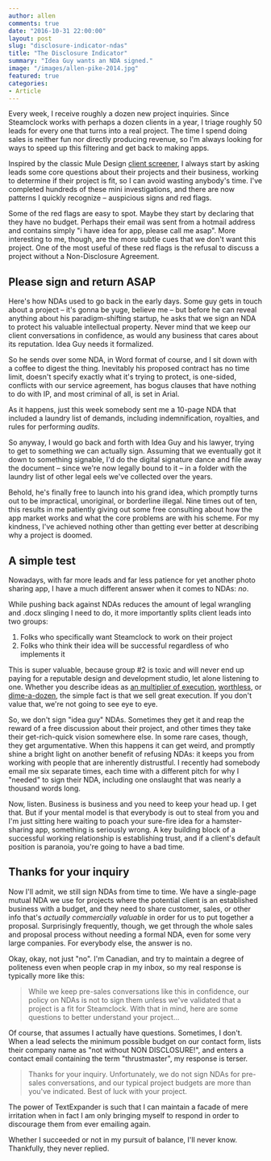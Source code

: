 ```yaml
---
author: allen
comments: true
date: "2016-10-31 22:00:00"
layout: post
slug: "disclosure-indicator-ndas"
title: "The Disclosure Indicator"
summary: "Idea Guy wants an NDA signed."
image: "/images/allen-pike-2014.jpg"
featured: true
categories:
- Article
---
```


Every week, I receive roughly a dozen new project inquiries. Since Steamclock works with perhaps a dozen clients in a year, I triage roughly 50 leads for every one that turns into a real project. The time I spend doing sales is neither fun nor directly producing revenue, so I'm always looking for ways to speed up this filtering and get back to making apps.

Inspired by the classic Mule Design [client screener](http://muledesign.com/designbook/screener.html), I always start by asking leads some core questions about their projects and their business, working to determine if their project is fit, so I can avoid wasting anybody's time. I've completed hundreds of these mini investigations, and there are now patterns I quickly recognize &ndash; auspicious signs and red flags.

Some of the red flags are easy to spot. Maybe they start by declaring that they have no budget. Perhaps their email was sent from a hotmail address and contains simply "i have idea for app, please call me asap". More interesting to me, though, are the more subtle cues that we don't want this project. One of the most useful of these red flags is the refusal to discuss a project without a Non-Disclosure Agreement.

## Please sign and return ASAP

Here's how NDAs used to go back in the early days. Some guy gets in touch about a project &ndash; it's gonna be yuge, believe me &ndash; but before he can reveal anything about his paradigm-shifting startup, he asks that we sign an NDA to protect his valuable intellectual property. Never mind that we keep our client conversations in confidence, as would any business that cares about its reputation. Idea Guy needs it formalized.

So he sends over some NDA, in Word format of course, and I sit down with a coffee to digest the thing. Inevitably his proposed contract has no time limit, doesn't specify exactly what it's trying to protect, is one-sided, conflicts with our service agreement, has bogus clauses that have nothing to do with IP, and most criminal of all, is set in Arial.

As it happens, just this week somebody sent me a 10-page NDA that included a laundry list of demands, including indemnification, royalties, and rules for performing *audits*.

So anyway, I would go back and forth with Idea Guy and his lawyer, trying to get to something we can actually sign. Assuming that we eventually got it down to something signable, I'd do the digital signature dance and file away the document &ndash; since we're now legally bound to it &ndash; in a folder with the laundry list of other legal eels we've collected over the years.

Behold, he's finally free to launch into his grand idea, which promptly turns out to be impractical, unoriginal, or borderline illegal. Nine times out of ten, this results in me patiently giving out some free consulting about how the app market works and what the core problems are with his scheme. For my kindness, I've achieved nothing other than getting ever better at describing why a project is doomed.

## A simple test

Nowadays, with far more leads and far less patience for yet another photo sharing app, I have a much different answer when it comes to NDAs: *no*.

While pushing back against NDAs reduces the amount of legal wrangling and .docx slinging I need to do, it more importantly splits client leads into two groups:

1. Folks who specifically want Steamclock to work on their project
2. Folks who think their idea will be successful regardless of who implements it

This is super valuable, because group #2 is toxic and will never end up paying for a reputable design and development studio, let alone listening to one. Whether you describe ideas as [an multiplier of execution](https://sivers.org/multiply),  [worthless](http://www.inc.com/karl-and-bill/why-most-ideas-are-worthless.html), or [dime-a-dozen](https://blog.hartleybrody.com/wont-sign-nda/), the simple fact is that we sell great execution. If you don't value that, we're not going to see eye to eye.

So, we don't sign "idea guy" NDAs. Sometimes they get it and reap the reward of a free discussion about their project, and other times they take their get-rich-quick vision somewhere else. In some rare cases, though, they get argumentative. When this happens it can get weird, and promptly shine a bright light on another benefit of refusing NDAs: it keeps you from working with people that are inherently distrustful. I recently had somebody email me six separate times, each time with a different pitch for why I "needed" to sign their NDA, including one onslaught that was nearly a thousand words long.

Now, listen. Business is business and you need to keep your head up. I get that. But if your mental model is that everybody is out to steal from you and I'm just sitting here waiting to poach your sure-fire idea for a hamster-sharing app, something is seriously wrong. A key building block of a successful working relationship is establishing trust, and if a client's default position is paranoia, you're going to have a bad time.

## Thanks for your inquiry

Now I'll admit, we still sign NDAs from time to time. We have a single-page mutual NDA we use for projects where the potential client is an established business with a budget, and they need to share customer, sales, or other info that's *actually commercially valuable* in order for us to put together a proposal. Surprisingly frequently, though, we get through the whole sales and proposal process without needing a formal NDA, even for some very large companies. For everybody else, the answer is no.

Okay, okay, not just "no". I'm Canadian, and try to maintain a degree of politeness even when people crap in my inbox, so my real response is typically more like this:

> While we keep pre-sales conversations like this in confidence, our policy on NDAs is not to sign them unless we've validated that a project is a fit for Steamclock. With that in mind, here are some questions to better understand your project...

Of course, that assumes I actually have questions. Sometimes, I don't. When a lead selects the minimum possible budget on our contact form, lists their company name as "not without NON DISCLOSURE!", and enters a contact email containing the term "thrustmaster", my response is terser.

> Thanks for your inquiry. Unfortunately, we do not sign NDAs for pre-sales conversations, and our typical project budgets are more than you've indicated. Best of luck with your project.

The power of TextExpander is such that I can maintain a facade of mere irritation when in fact I am only bringing myself to respond in order to discourage them from ever emailing again.

Whether I succeeded or not in my pursuit of balance, I'll never know. Thankfully, they never replied.